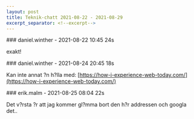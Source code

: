 ```yaml
---
layout: post
title: Teknik-chatt 2021-08-22 - 2021-08-29
excerpt_separator: <!--excerpt-->
---
```

<section class="message" markdown="1">
### daniel.winther - 2021-08-22 10:45 24s

exakt!
</section>
<section class="message" markdown="1">
### daniel.winther - 2021-08-24 20:45 18s

Kan inte annat ?n h?lla med: [https://how-i-experience-web-today.com/](https://how-i-experience-web-today.com/)
</section>
<section class="message" markdown="1">
### erik.malm - 2021-08-25 08:04 22s

Det v?rsta ?r att jag kommer gl?mma bort den h?r addressen och googla det..

<!--excerpt-->
</section>